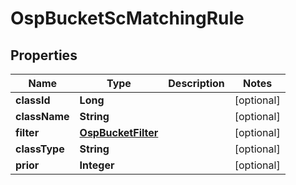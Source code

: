 # OspBucketScMatchingRule

## Properties
Name | Type | Description | Notes
------------ | ------------- | ------------- | -------------
**classId** | **Long** |  |  [optional]
**className** | **String** |  |  [optional]
**filter** | [**OspBucketFilter**](OspBucketFilter.md) |  |  [optional]
**classType** | **String** |  |  [optional]
**prior** | **Integer** |  |  [optional]
